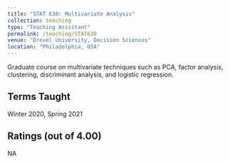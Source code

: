 ```yaml
---
title: "STAT 630: Multivariate Analysis"
collection: teaching
type: "Teaching Assistant"
permalink: /teaching/STAT630
venue: "Drexel University, Decision Sciences"
location: "Philadelphia, USA"
---
```


Graduate course on multivariate techniques such as PCA, factor analysis, clustering, discriminant analysis, and logistic regression.

## Terms Taught
Winter 2020, Spring 2021

## Ratings (out of 4.00)
NA
